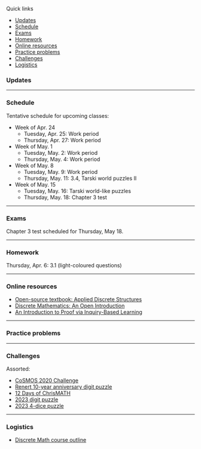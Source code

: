 Quick links

  * [Updates](#updates)
  * [Schedule](#schedule)
  * [Exams](#exams)
  * [Homework](#homework)
  * [Online resources](#online-resources)
  * [Practice problems](#practice-problems)
  * [Challenges](#challenges)
  * [Logistics](#logistics)



### Updates


---


### Schedule

Tentative schedule for upcoming classes:

<!--
  * Week of Jan. 30
    * Tuesday, Jan. 31: 1.1-1.2
    * Thursday, Feb. 2: 1.2-1.3
  * Week of Feb. 6
    * Tuesday, Feb. 7: Chapter 1 test
    * Thursday, Feb. 9: 2.1
  * Week of Feb. 13
    * Tuesday, Feb. 14: 2.1-2.2
    * Thursday, Feb. 16: Model UN
  * Week of Feb. 20
    * Tuesday, Feb. 21: February Break
    * Thursday, Feb. 23: February Break
  * Week of Feb. 27
    * Tuesday, Feb. 28: 2.2
    * Thursday, Mar. 2: 2.3
  * Week of Mar. 6
    * Tuesday, Mar. 7: 2.3, Lewis Carroll puzzles, 2.4
    * Thursday, Mar. 9: Knights and knaves, 2.4
  * Week of Mar. 13
    * Tuesday, Mar. 14: pi Day (pidokus)
    * Thursday, Mar. 16: Chapter 2 review, 2.5
  * Week of Mar. 20
    * Tuesday, Mar. 21: Chapter 2 test
    * Thursday, Mar. 23: 3.1
  * Week of Mar. 27
    * Tuesday, Mar. 28: English 30 pull-out
    * Thursday, Mar. 30: English 30 pull-out
  * Week of Apr. 3
    * Tuesday, Apr. 4: 3.1
    * Thursday, Apr. 6: 3.2
-->

  * Week of Apr. 24
    * Tuesday, Apr. 25: Work period
    * Thursday, Apr. 27: Work period
  * Week of May. 1
    * Tuesday, May. 2: Work period
    * Thursday, May. 4: Work period
  * Week of May. 8
    * Tuesday, May. 9: Work period
    * Thursday, May. 11: 3.4, Tarski world puzzles II
  * Week of May. 15
    * Tuesday, May. 16: Tarski world-like puzzles
    * Thursday, May. 18: Chapter 3 test


---

### Exams

Chapter 3 test scheduled for Thursday, May 18.


<!--
Chapter 1 test scheduled for Tuesday, Jan. 31.
-->

---

### Homework

<!--
Thursday, Feb. 2: 1.1 and half of 1.2 (light-coloured questions)
Tuesday, Feb. 7: Rest of 1.2 and all of 1.3 (light-coloured questions)
Tuesday, Feb. 14: 2.1 (light-coloured questions up to 47)
Tuesday, Feb. 21: 2.1 (rest of light-coloured questions)
Thursday, Mar. 2: 2.2 (light-coloured questions)
Tuesday, Mar. 7: 2.3 (Q1-22, 36-43 light-coloured questions)
-->
Thursday, Apr. 6: 3.1 (light-coloured questions)



<!--
1.2) 3, 5, 6, 12, 15, 19, 20, 27, 32, 46, 57, 58
-->

<!--
Specific homework for Monday, May 16:
  * Fill out the <a href="https://forms.gle/tTdUvnsKvuTmS2wG9">End of Year feedback form </a>
-->

<!--
Homework expectations: about 40 minutes/day on average
-->

---

### Online resources

<!--
* <a href="https://lyryx.com/wp-content/uploads/2018/01/Nicholson-OpenLAWA-2018A.pdf"> Open-source textbook used for this class </a>
-->

* <a href="https://discretemath.org/ads-latex/ads.pdf">Open-source textbook: Applied Discrete Structures</a>
* <a href="https://discrete.openmathbooks.org/dmoi3.html">Discrete Mathematics: An Open Introduction</a>
* <a href="http://danaernst.com/IBL-IntroToProof/IBLIntroToProof-MAAPressSpring2022.pdf">An Introduction to Proof via Inquiry-Based Learning</a>

---

### Practice problems


---

### Challenges 


Assorted:
* <a href="https://vincentchan02.wixsite.com/cosmospuzzle"> CoSMOS 2020 Challenge</a> 
* <a href="https://vchan2.github.io/Challenges/10_2022_2023_digit_puzzle.pdf">Renert 10-year anniversary digit puzzle</a>
* <a href="https://renertmath.github.io/Challenges/12Days2022.html">12 Days of ChrisMATH</a>
* <a href="https://vchan2.github.io/Challenges/digit_puzzle_2023.pdf">2023 digit puzzle</a>
* <a href="https://vchan2.github.io/Challenges/digit_puzzle_2023_4dice.pdf">2023 4-dice puzzle</a>



---

### Logistics

* <a href="https://vchan2.github.io/2022DiscreteMath/Discrete_Math-Course_outline.pdf">Discrete Math course outline</a>



